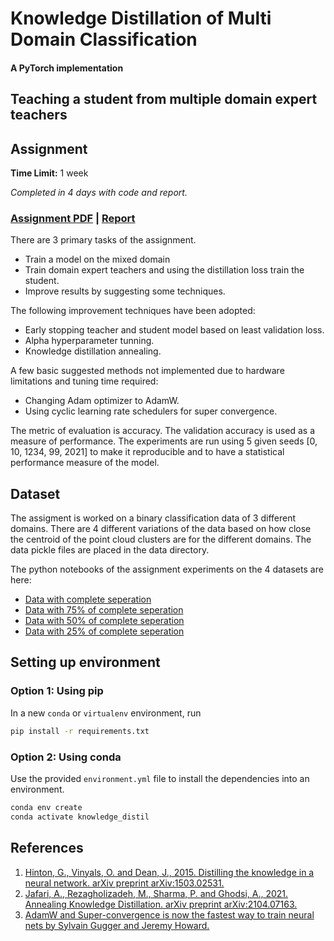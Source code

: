 # Knowledge Distillation of Multi Domain Classification
#### A PyTorch implementation
## Teaching a student from multiple domain expert teachers

## Assignment

__Time Limit:__ 1 week

_Completed in 4 days with code and report._

### [Assignment PDF](https://github.com/ankur-98/Multi-domain-Knowledge-Distillation/blob/master/MiniProject.pdf) | [Report]()

There are 3 primary tasks of the assignment.
* Train a model on the mixed domain
* Train domain expert teachers and using the distillation loss train the student.
* Improve results by suggesting some techniques.

The following improvement techniques have been adopted:
* Early stopping teacher and student model based on least validation loss.
* Alpha hyperparameter tunning.
* Knowledge distillation annealing.

A few basic suggested methods not implemented due to hardware limitations and tuning time required:
* Changing Adam optimizer to AdamW.
* Using cyclic learning rate schedulers for super convergence.

The metric of evaluation is accuracy. The validation accuracy is used as a measure of performance. The experiments are run using 5 given seeds [0, 10, 1234, 99, 2021] to make it reproducible and to have a statistical performance measure of the model.

## Dataset

The assigment is worked on a binary classification data of 3 different domains. There are 4 different variations of the data based on how close the centroid of the point cloud clusters are for the different domains. The data pickle files are placed in the data directory.

The python notebooks of the assignment experiments on the 4 datasets are here:
* [Data with complete seperation](https://github.com/ankur-98/Multi-domain-Knowledge-Distillation/blob/master/MiniProject_d1.00.ipynb)
* [Data with 75% of complete seperation](https://github.com/ankur-98/Multi-domain-Knowledge-Distillation/blob/master/MiniProject_d0.75.ipynb)
* [Data with 50% of complete seperation](https://github.com/ankur-98/Multi-domain-Knowledge-Distillation/blob/master/MiniProject_d0.5.ipynb)
* [Data with 25% of complete seperation](https://github.com/ankur-98/Multi-domain-Knowledge-Distillation/blob/master/MiniProject_d0.25.ipynb)

## Setting up environment
### Option 1: Using pip

In a new `conda` or `virtualenv` environment, run

```bash
pip install -r requirements.txt
```

### Option 2: Using conda

Use the provided `environment.yml` file to install the dependencies into an environment.

```bash
conda env create
conda activate knowledge_distil
```

## References
1. [Hinton, G., Vinyals, O. and Dean, J., 2015. Distilling the knowledge in a neural network. arXiv preprint arXiv:1503.02531.](https://arxiv.org/pdf/1503.02531.pdf)
2. [Jafari, A., Rezagholizadeh, M., Sharma, P. and Ghodsi, A., 2021. Annealing Knowledge Distillation. arXiv preprint arXiv:2104.07163.](https://aclanthology.org/2021.eacl-main.212.pdf)
3. [AdamW and Super-convergence is now the fastest way to train neural nets by Sylvain Gugger and Jeremy Howard.](https://www.fast.ai/2018/07/02/adam-weight-decay/)
